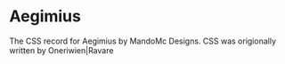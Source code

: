 # Aegimius
The CSS record for Aegimius by MandoMc Designs.
CSS was origionally written by Oneriwien|Ravare
